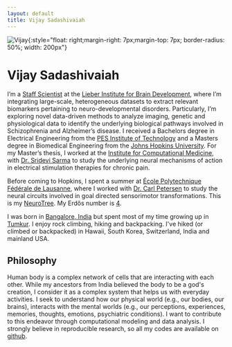 ```yaml
---
layout: default
title: Vijay Sadashivaiah
---
```


![Vijay]({{site.url}}/assets/images/avatar.jpg){:style="float: right;margin-right: 7px;margin-top: 7px; border-radius: 50%; width: 200px"}

# Vijay Sadashivaiah

I&rsquo;m a [Staff Scientist](https://www.libd.org/team/vijay-sadashivaiah/) at the [Lieber Institute for Brain Development](https://www.libd.org/), where I&rsquo;m integrating large-scale, heterogeneous datasets to extract relevant biomarkers pertaining to neuro-developmental disorders. Particularly, I&rsquo;m exploring novel data-driven methods to analyze imaging, genetic and physiological data to identify the underlying biological pathways involved in Schizophrenia and Alzheimer&rsquo;s disease. I received a Bachelors degree in Electrical Engineering from the [PES Institute of Technology](https://pes.edu) and a Masters degree in Biomedical Engineering from the [Johns Hopkins University](https://jhu.edu). For my Master&rsquo;s thesis, I worked at the [Institute for Computational Medicine](https://icm.jhu.edu), with [Dr. Sridevi Sarma](https://www.bme.jhu.edu/faculty_staff/sridevi-v-sarma-phd/) to study the underlying neural mechanisms of action in electrical stimulation therapies for chronic pain.
                                    
Before coming to Hopkins, I spent a summer at [École Polytechnique Fédérale de Lausanne](https://epfl.ch), where I worked with [Dr. Carl Petersen](https://people.epfl.ch/carl.petersen/bio?lang=en&cvlang=en) to study the neural circuits involved in goal directed sensorimotor transformations. This is my [NeuroTree](https://neurotree.org/neurotree/tree.php?pid=184853). My Erdős number is [4](https://www.csauthors.net/distance/vijay-sadashivaiah/paul-erdos).

I was born in [Bangalore, India](https://en.wikipedia.org/wiki/Bangalore) but spent most of my time growing up in [Tumkur](https://en.wikipedia.org/wiki/Tumkur). I enjoy rock climbing, hiking and backpacking. I've hiked (or climbed or backpacked) in Hawaii, South Korea, Switzerland, India and mainland USA.

## Philosophy

Human body is a complex network of cells that are interacting with each other. While my ancestors from India believed the body to be a god's creation, I consider it as a complex system that helps us with everyday activities. I seek to understand how our physical world (e.g., our bodies, our brains), interacts with the mental worlds (e.g., our perceptions, experiences, memories, thoughts, emotions, psychiatric conditions). I want to contribute to this endeavor through computational modeling and data analysis. I strongly believe in reproducible research, so all my codes are available on [github](https://github.com/vjysd).
